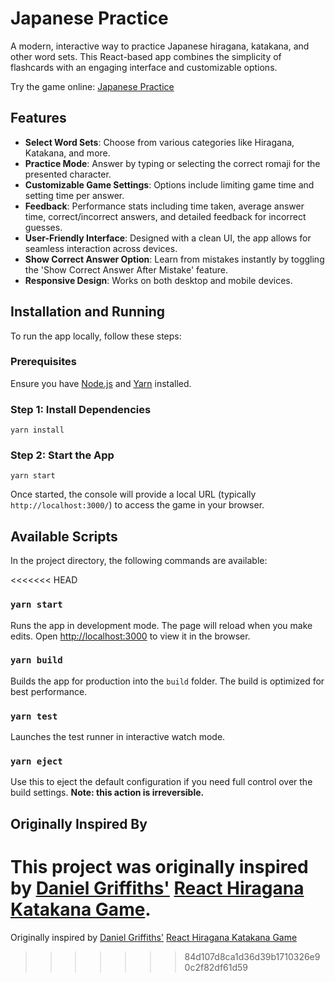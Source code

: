 # Japanese Practice

A modern, interactive way to practice Japanese hiragana, katakana, and other word sets. This React-based app combines the simplicity of flashcards with an engaging interface and customizable options.

Try the game online: [Japanese Practice](https://japanesepractice.app/)

## Features

- **Select Word Sets**: Choose from various categories like Hiragana, Katakana, and more.
- **Practice Mode**: Answer by typing or selecting the correct romaji for the presented character.
- **Customizable Game Settings**: Options include limiting game time and setting time per answer.
- **Feedback**: Performance stats including time taken, average answer time, correct/incorrect answers, and detailed feedback for incorrect guesses.
- **User-Friendly Interface**: Designed with a clean UI, the app allows for seamless interaction across devices.
- **Show Correct Answer Option**: Learn from mistakes instantly by toggling the 'Show Correct Answer After Mistake' feature.
- **Responsive Design**: Works on both desktop and mobile devices.

## Installation and Running

To run the app locally, follow these steps:

### Prerequisites

Ensure you have [Node.js](https://nodejs.org/en/) and [Yarn](https://yarnpkg.com/) installed.

### Step 1: Install Dependencies

```
yarn install
```

### Step 2: Start the App

```
yarn start
```

Once started, the console will provide a local URL (typically `http://localhost:3000/`) to access the game in your browser.

## Available Scripts

In the project directory, the following commands are available:

<<<<<<< HEAD
### `yarn start`

Runs the app in development mode. The page will reload when you make edits. Open [http://localhost:3000](http://localhost:3000) to view it in the browser.

### `yarn build`

Builds the app for production into the `build` folder. The build is optimized for best performance.

### `yarn test`

Launches the test runner in interactive watch mode.

### `yarn eject`

Use this to eject the default configuration if you need full control over the build settings. **Note: this action is irreversible.**

## Originally Inspired By

This project was originally inspired by [Daniel Griffiths'](https://github.com/Daniel-Griffiths/) [React Hiragana Katakana Game](https://github.com/Daniel-Griffiths/react-hiragana-katakana-game/).
=======
Originally inspired by
[Daniel Griffiths'](https://github.com/Daniel-Griffiths/)
[React Hiragana Katakana Game](https://github.com/Daniel-Griffiths/react-hiragana-katakana-game/)
>>>>>>> 84d107d8ca1d36d39b1710326e90c2f82df61d59
